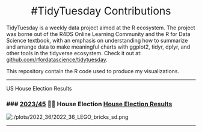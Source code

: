 <h1 style="font-weight:normal" align="center">
  &nbsp;#TidyTuesday Contributions&nbsp;
</h1>


TidyTuesday is a weekly data project aimed at the R ecosystem. The project was borne out of the R4DS Online Learning Community and the R for Data Science textbook, with an emphasis on understanding how to summarize and arrange data to make meaningful charts with ggplot2, tidyr, dplyr, and other tools in the tidyverse ecosystem. Check it out at: [github.com/rfordatascience/tidytuesday](https://github.com/rfordatascience/tidytuesday/blob/master/README.md). 

This repository contain the R code used to produce my visualizations.

***
US House Election Results

### ### [2023/45](https://github.com/ZahlenZ/tidytuesday/tree/main/11-07-23) 🙋‍♀️ House Election [House Election Results](https://github.com/rfordatascience/tidytuesday/blob/master/data/2023/2023-11-07/readme.md)

![./plots/2022_36/2022_36_LEGO_bricks_sd.png](https://raw.githubusercontent.com/Z3tt/TidyTuesday/main/plots/2022_36/2022_36_LEGO_bricks_sd.png)

***
